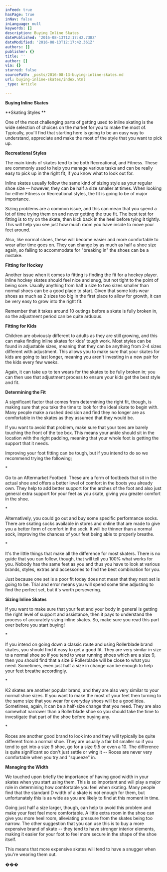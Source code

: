 ```yaml
---
inFeed: true
hasPage: true
inNav: false
inLanguage: null
keywords: []
description: Buying Inline Skates
datePublished: '2016-08-13T12:17:42.738Z'
dateModified: '2016-08-13T12:17:42.361Z'
authors: []
publisher: {}
title: ''
author: []
via: {}
starred: false
sourcePath: _posts/2016-08-13-buying-inline-skates.md
url: buying-inline-skates/index.html
_type: Article

---
```

**Buying Inline Skates**

**Skating Styles **

One of the most challenging parts of getting used to inline skating is the wide selection of choices on the market for you to make the most of. Typically, you'll find that starting here is going to be an easy way to understand, appreciate and make the most of the style that you want to pick up.

**Recreational Styles**

The main kinds of skates tend to be both Recreational, and Fitness. These are commonly used to help you manage various tasks and can be really easy to pick up in the right fit, if you know what to look out for.

Inline skates usually follow the same kind of sizing style as your regular shoe size -- however, they can be half a size smaller at times. When looking for either Fitness or Recreational styles, the fit is going to be of major importance. 

Sizing problems are a common issue, and this can mean that you spend a lot of time trying them on and never getting the true fit. The best test for fitting is to try on the skate, then kick back in the heel before tying it tightly. This will help you see just how much room you have inside to move your feet around.

Also, like normal shoes, these will become easier and more comfortable to wear after time goes on. They can change by as much as half a shoe size again, so failing to accommodate for "breaking in" the shoes can be a mistake.

**Fitting for Hockey**

Another issue when it comes to fitting is finding the fit for a hockey player. Inline hockey skates should feel nice and snug, but not tight to the point of being sore. Usually anything from half a size to two sizes smaller than normal shoes can be a good place to start. Given that some kids wear shoes as much as 2 sizes too big in the first place to allow for growth, it can be very easy to grow into the right fit.

Remember that it takes around 10 outings before a skate is fully broken in, so the adjustment period can be quite arduous. 

**Fitting for Kids**

Children are obviously different to adults as they are still growing, and this can make finding inline skates for kids' tough work. Most styles can be found in adjustable sizes, meaning that they can be anything from 2-4 sizes different with adjustment. This allows you to make sure that your skates for kids are going to last longer, meaning you aren't investing in a new pair for the kids every few weeks. 

Again, it can take up to ten wears for the skates to be fully broken in; you can then use that adjustment process to ensure your kids get the best style and fit.

**Determining the Fit**

A significant factor that comes from determining the right fit, though, is making sure that you take the time to look for the ideal skate to begin with. Many people make a rushed decision and find they no longer are as comfortable in the skates as they assumed that they would be. 

If you want to avoid that problem, make sure that your toes are barely touching the front of the toe box. This means your ankle should sit in the location with the right padding, meaning that your whole foot is getting the support that it needs.

Improving your foot fitting can be tough, but if you intend to do so we recommend trying the following;

\*

Go to an Aftermarket Footbed. These are a form of footbeds that sit in the actual shoe and offers a better level of comfort in the boots you already own. They help to add better support for the arches of the foot and also just general extra support for your feet as you skate, giving you greater comfort in the shoe.

\*

Alternatively, you could go out and buy some specific performance socks. There are skating socks available in stores and online that are made to give you a better form of comfort in the sock. It will be thinner than a normal sock, improving the chances of your feet being able to properly breathe. 

\*

It's the little things that make all the difference for most skaters. There is no guide that you can follow, though, that will tell you 100% what works for you. Nobody has the same feet as you and thus you have to look at various brands, styles, extras and accessories to find the best combination for you.

Just because one set is a poor fit today does not mean that
they next set is going to be. Trial and error means you will spend some time
adjusting to find the perfect set, but it's worth persevering. 

**Sizing Inline Skates**

If you want to make sure that your feet and your body in general is getting the right level of support and assistance, then it pays to understand the process of accurately sizing inline skates. So, make sure you read this part over before you start buying!

\*

If you intend on going down a classic route and using Rollerblade brand skates, you should find it easy to get a good fit. They are very similar in size to a normal shoe so if you tend to wear running shoes which are a size 9, then you should find that a size 9 Rollerblade will be close to what you need. Sometimes, even just half a size in change can be enough to help your feet breathe accordingly. 

\*

K2 skates are another popular brand, and they are also very similar to your normal shoe sizes. If you want to make the most of your feet then turning to the same size that you wear for everyday shoes will be a good idea. Sometimes, again, it can be a half-size change that you need. They are also somewhat narrower than a Rollerblade shoe so you should take the time to investigate that part of the shoe before buying any.

\*

Roces are another good brand to look into and they will typically be quite different from a normal shoe. They are usually a fair bit smaller so if you tend to get into a size 9 shoe, go for a size 9.5 or even a 10\. The difference is quite significant so don't just settle or wing it -- Roces are never very comfortable when you try and "squeeze" in.

**Managing the Width**

We touched upon briefly the importance of having good width in your skates when you start using them. This is so important and will play a major role in determining how comfortable you feel when skating. Many people find that the standard D width of a skate is not enough for them, but unfortunately this is as wide as you are likely to find at this moment in time.

Going just half a size larger, though, can help to avoid this problem and make your feet feel more comfortable. A little extra room in the shoe can give you more heel room, alleviating pressure from the skates being too narrow. The other suggestion that you can use this is to buy a more expensive brand of skate -- they tend to have stronger interior elements, making it easier for your foot to feel more secure in the shape of the shoe itself. 

This means that more expensive skates will tend to have a snugger when you're wearing them out. 

���